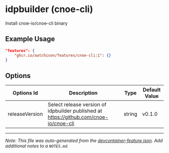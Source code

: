
# idpbuilder (cnoe-cli)

Install cnoe-io/cnoe-cli binary

## Example Usage

```json
"features": {
    "ghcr.io/aatchison/features/cnoe-cli:1": {}
}
```

## Options

| Options Id | Description | Type | Default Value |
|-----|-----|-----|-----|
| releaseVersion | Select release version of idpbuilder published at https://github.com/cnoe-io/cnoe-cli | string | v0.1.0 |



---

_Note: This file was auto-generated from the [devcontainer-feature.json](https://github.com/aatchison/features/blob/main/src/idpbuilder/devcontainer-feature.json).  Add additional notes to a `NOTES.md`._
